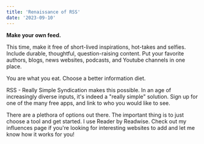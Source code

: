 ```yaml
---
title: 'Renaissance of RSS'
date: '2023-09-10'
---
```


**Make your own feed.**

This time, make it free of short-lived inspirations, hot-takes and selfies.
Include durable, thoughtful, question-raising content. Put your favorite authors, blogs, news websites, podcasts, and Youtube channels in one place.

You are what you eat. Choose a better information diet.

RSS - Really Simple Syndication makes this possible. In an age of increasingly diverse inputs, it's indeed a "really simple" solution. Sign up for one of the many free apps, and link to who you would like to see.

There are a plethora of options out there. The important thing is to just choose a tool and get started. I use Reader by Readwise. Check out my influences page if you're looking for interesting websites to add and let me know how it works for you!
